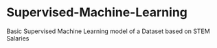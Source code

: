 # Supervised-Machine-Learning
Basic Supervised Machine Learning model of a Dataset based on STEM Salaries
